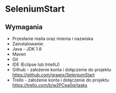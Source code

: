 # SeleniumStart
## Wymagania
* Przesłanie maila oraz imienia i nazwiska
* Zainstalowanie:
* Java - JDK 1.8
* Maven
* Git
* IDE (Eclipse lub IntelliJ)
* Github - założenie konta i dołączenie do projektu
https://github.com/grawix/SeleniumStart
* Trello - założenie konta i dołączenie do projektu
https://trello.com/b/w2PCea0q/tasks